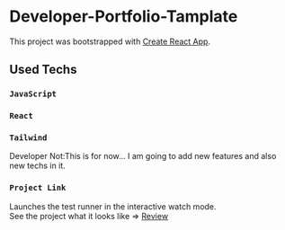 # Developer-Portfolio-Tamplate 

This project was bootstrapped with [Create React App](https://github.com/facebook/create-react-app).

## Used Techs

### `JavaScript`
### `React`
### `Tailwind`



Developer Not:This is for now...  I am going to add new features and also new techs in it.

### `Project Link`

Launches the test runner in the interactive watch mode.\
See the project what it looks like => [Review](https://berkinkinay.dev/)


